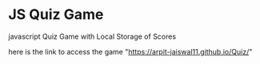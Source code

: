 # JS Quiz Game
javascript Quiz Game with Local Storage of Scores

here is the link to access the game "https://arpit-jaiswal11.github.io/Quiz/"
